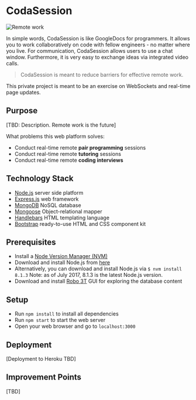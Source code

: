 # CodaSession
![Remote work](http://i.imgur.com/6jxMK1n.png)

In simple words, CodaSession is like GoogleDocs for programmers.
It allows you to work collaboratively on code with fellow engineers - no matter
where you live. For communication, CodaSession allows users to use a chat window.
Furthermore, it is very easy to exchange ideas via integrated video calls.

> CodaSession is meant to reduce barriers for effective remote work.

This private project is meant to be an exercise on WebSockets and real-time
page updates.

## Purpose
[TBD: Description. Remote work is the future]

What problems this web platform solves:
- Conduct real-time remote **pair programming** sessions
- Conduct real-time remote **tutoring** sessions
- Conduct real-time remote **coding interviews**

## Technology Stack
- [Node.js](https://nodejs.org/en/) server side platform
- [Express.js](http://expressjs.com/) web framework
- [MongoDB](https://www.mongodb.com/what-is-mongodb) NoSQL database
- [Mongoose](http://mongoosejs.com/) Object-relational mapper
- [Handlebars](http://handlebarsjs.com/) HTML templating language
- [Bootstrap](http://getbootstrap.com/) ready-to-use HTML and CSS component kit

## Prerequisites
- Install a [Node Version Manager (NVM)](https://github.com/creationix/nvm)
- Download and install Node.js from [here](https://nodejs.org/en/)
- Alternatively, you can download and install Node.js via ```$ nvm install 8.1.3``` Note: as of July 2017, 8.1.3 is the latest Node.js version.
- Download and install [Robo 3T](https://robomongo.org/) GUI for exploring the database content

## Setup
- Run ```npm install``` to install all dependencies
- Run ```npm start``` to start the web server
- Open your web browser and go to ```localhost:3000```

## Deployment
[Deployment to Heroku TBD]

## Improvement Points
[TBD]
